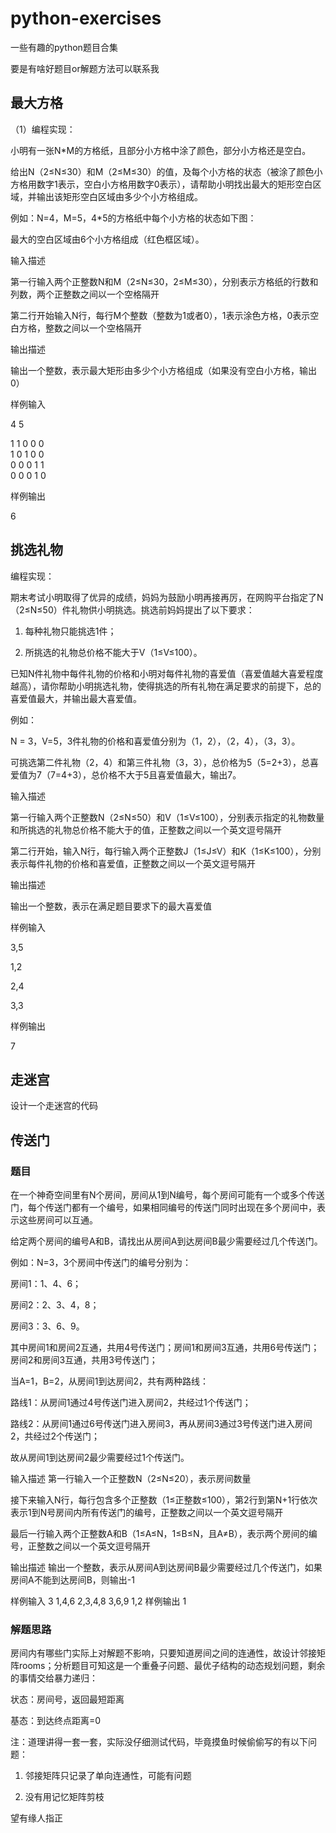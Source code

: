 # python-exercises

 一些有趣的python题目合集

 要是有啥好题目or解题方法可以联系我

## 最大方格
（1）编程实现：

小明有一张N*M的方格纸，且部分小方格中涂了颜色，部分小方格还是空白。

给出N（2≤N≤30）和M（2≤M≤30）的值，及每个小方格的状态（被涂了颜色小方格用数字1表示，空白小方格用数字0表示），请帮助小明找出最大的矩形空白区域，并输出该矩形空白区域由多少个小方格组成。

例如：N=4，M=5，4*5的方格纸中每个小方格的状态如下图：

最大的空白区域由6个小方格组成（红色框区域）。

输入描述

第一行输入两个正整数N和M（2≤N≤30，2≤M≤30），分别表示方格纸的行数和列数，两个正整数之间以一个空格隔开

第二行开始输入N行，每行M个整数（整数为1或者0），1表示涂色方格，0表示空白方格，整数之间以一个空格隔开

输出描述

输出一个整数，表示最大矩形由多少个小方格组成（如果没有空白小方格，输出0）

样例输入

4 5

1 1 0 0 0<br>
1 0 1 0 0<br>
0 0 0 1 1<br>
0 0 0 1 0<br>

样例输出

6

## 挑选礼物

编程实现：

期末考试小明取得了优异的成绩，妈妈为鼓励小明再接再厉，在网购平台指定了N（2≤N≤50）件礼物供小明挑选。挑选前妈妈提出了以下要求：

1. 每种礼物只能挑选1件；

2. 所挑选的礼物总价格不能大于V（1≤V≤100）。

已知N件礼物中每件礼物的价格和小明对每件礼物的喜爱值（喜爱值越大喜爱程度越高），请你帮助小明挑选礼物，使得挑选的所有礼物在满足要求的前提下，总的喜爱值最大，并输出最大喜爱值。

例如：

N = 3，V=5，3件礼物的价格和喜爱值分别为（1，2），（2，4），（3，3）。

可挑选第二件礼物（2，4）和第三件礼物（3，3），总价格为5（5=2+3），总喜爱值为7（7=4+3），总价格不大于5且喜爱值最大，输出7。

输入描述

第一行输入两个正整数N（2≤N≤50）和V（1≤V≤100），分别表示指定的礼物数量和所挑选的礼物总价格不能大于的值，正整数之间以一个英文逗号隔开

第二行开始，输入N行，每行输入两个正整数J（1≤J≤V）和K（1≤K≤100），分别表示每件礼物的价格和喜爱值，正整数之间以一个英文逗号隔开

输出描述

输出一个整数，表示在满足题目要求下的最大喜爱值

样例输入

3,5

1,2

2,4

3,3

样例输出

7

## 走迷宫

设计一个走迷宫的代码

## 传送门
### 题目

在一个神奇空间里有N个房间，房间从1到N编号，每个房间可能有一个或多个传送门，每个传送门都有一个编号，如果相同编号的传送门同时出现在多个房间中，表示这些房间可以互通。

给定两个房间的编号A和B，请找出从房间A到达房间B最少需要经过几个传送门。 

例如：N=3，3个房间中传送门的编号分别为：

房间1：1、4、6；

房间2：2、3、4，8；

房间3：3、6、9。

其中房间1和房间2互通，共用4号传送门；房间1和房间3互通，共用6号传送门；房间2和房间3互通，共用3号传送门；


当A=1，B=2，从房间1到达房间2，共有两种路线：

路线1：从房间1通过4号传送门进入房间2，共经过1个传送门；

路线2：从房间1通过6号传送门进入房间3，再从房间3通过3号传送门进入房间2，共经过2个传送门；

故从房间1到达房间2最少需要经过1个传送门。


输入描述
第一行输入一个正整数N（2≤N≤20），表示房间数量

接下来输入N行，每行包含多个正整数（1≤正整数≤100），第2行到第N+1行依次表示1到N号房间内所有传送门的编号，正整数之间以一个英文逗号隔开

最后一行输入两个正整数A和B（1≤A≤N，1≤B≤N，且A≠B），表示两个房间的编号，正整数之间以一个英文逗号隔开 

输出描述
输出一个整数，表示从房间A到达房间B最少需要经过几个传送门，如果房间A不能到达房间B，则输出-1

样例输入
3
1,4,6
2,3,4,8
3,6,9
1,2
样例输出
1

### 解题思路

房间内有哪些门实际上对解题不影响，只要知道房间之间的连通性，故设计邻接矩阵rooms；分析题目可知这是一个重叠子问题、最优子结构的动态规划问题，剩余的事情交给暴力递归：

状态：房间号，返回最短距离

基态：到达终点距离=0

注：道理讲得一套一套，实际没仔细测试代码，毕竟摸鱼时候偷偷写的有以下问题：

1. 邻接矩阵只记录了单向连通性，可能有问题

2. 没有用记忆矩阵剪枝

望有缘人指正
